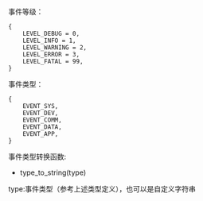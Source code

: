 事件等级：

```
{
	LEVEL_DEBUG = 0,
	LEVEL_INFO = 1,
	LEVEL_WARNING = 2,
	LEVEL_ERROR = 3,
	LEVEL_FATAL = 99,
}
```

事件类型：

```
{
	EVENT_SYS,
	EVENT_DEV,
	EVENT_COMM,
	EVENT_DATA,
	EVENT_APP,
}
```

事件类型转换函数:

* type\_to\_string\(type\)

type:事件类型（参考上述类型定义），也可以是自定义字符串





